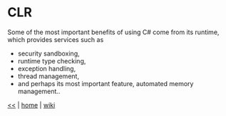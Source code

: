 # CLR

Some of the most important benefits of using C# come from its runtime, which provides services such as  

-  security sandboxing,  
-  runtime type checking,  
-  exception handling,  
-  thread management,  
-  and perhaps its most important feature, automated memory management..


[<<](../csdotnet.md) 
|
[home](../README.md) 
| 
[wiki](https://github.com/illegitimis/Tutorial/wiki) 